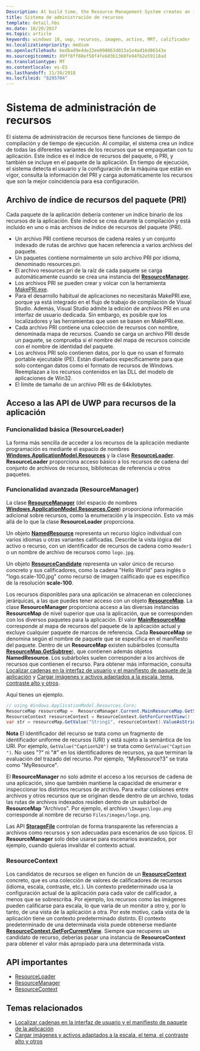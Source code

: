 ```yaml
---
Description: At build time, the Resource Management System creates an index of all the different variants of the resources that are packaged up with your app. At run-time, the system detects the user and machine settings that are in effect and loads the resources that are the best match for those settings.
title: Sistema de administración de recursos
template: detail.hbs
ms.date: 10/20/2017
ms.topic: article
keywords: windows 10, uwp, recursos, imagen, activo, MRT, calificador
ms.localizationpriority: medium
ms.openlocfilehash: bedbad9e4de22ee098863d013a1e4ad16d86543e
ms.sourcegitcommit: 89ff8ff88ef58f4fe6d3b1368fe94f62e59118ad
ms.translationtype: MT
ms.contentlocale: es-ES
ms.lasthandoff: 11/30/2018
ms.locfileid: "8205704"
---
```

# <a name="resource-management-system"></a>Sistema de administración de recursos
El sistema de administración de recursos tiene funciones de tiempo de compilación y de tiempo de ejecución. Al compilar, el sistema crea un índice de todas las diferentes variantes de los recursos que se empaquetan con tu aplicación. Este índice es el índice de recursos del paquete, o PRI, y también se incluye en el paquete de la aplicación. En tiempo de ejecución, el sistema detecta el usuario y la configuración de la máquina que están en vigor, consulta la información del PRI y carga automáticamente los recursos que son la mejor coincidencia para esa configuración.

## <a name="package-resource-index-pri-file"></a>Archivo de índice de recursos del paquete (PRI)
Cada paquete de la aplicación debería contener un índice binario de los recursos de la aplicación. Este índice se crea durante la compilación y está incluido en uno o más archivos de índice de recursos del paquete (PRI).

- Un archivo PRI contiene recursos de cadena reales y un conjunto indexado de rutas de archivo que hacen referencia a varios archivos del paquete.
- Un paquetes contiene normalmente un solo archivo PRI por idioma, denominado resources.pri.
- El archivo resources.pri de la raíz de cada paquete se carga automáticamente cuando se crea una instancia del [**ResourceManager**](/uwp/api/windows.applicationmodel.resources.core.resourcemanager?branch=live).
- Los archivos PRI se pueden crear y volcar con la herramienta [MakePRI.exe](compile-resources-manually-with-makepri.md).
- Para el desarrollo habitual de aplicaciones no necesitarás MakePRI.exe, porque ya está integrado en el flujo de trabajo de compilación de Visual Studio. Además, Visual Studio admite la edición de archivos PRI en una interfaz de usuario dedicada. Sin embargo, es posible que los localizadores y las herramientas que usen se basen en MakePRI.exe.
- Cada archivo PRI contiene una colección de recursos con nombre, denominada mapa de recursos. Cuando se carga un archivo PRI desde un paquete, se comprueba si el nombre del mapa de recursos coincide con el nombre de identidad del paquete.
- Los archivos PRI solo contienen datos, por lo que no usan el formato portable ejecutable (PE). Están diseñados específicamente para que solo contengan datos como el formato de recursos de Windows. Reemplazan a los recursos contenidos en las DLL del modelo de aplicaciones de Win32.
- El límite de tamaño de un archivo PRI es de 64kilobytes.

## <a name="uwp-api-access-to-app-resources"></a>Acceso a las API de UWP para recursos de la aplicación

### <a name="basic-functionality-resourceloader"></a>Funcionalidad básica (ResourceLoader)
La forma más sencilla de acceder a los recursos de la aplicación mediante programación es mediante el espacio de nombres [**Windows.ApplicationModel.Resources**](/uwp/api/windows.applicationmodel.resources?branch=live) y la clase [**ResourceLoader**](/uwp/api/windows.applicationmodel.resources.resourceloader?branch=live). **ResourceLoader** proporciona acceso básico a los recursos de cadena del conjunto de archivos de recursos, bibliotecas de referencia u otros paquetes.

### <a name="advanced-functionality-resourcemanager"></a>Funcionalidad avanzada (ResourceManager)
La clase  [**ResourceManager**](/uwp/api/windows.applicationmodel.resources.core.resourcemanager?branch=live) (del espacio de nombres [**Windows.ApplicationModel.Resources.Core**](/uwp/api/windows.applicationmodel.resources.core?branch=live)) proporciona información adicional sobre recursos, como la enumeración y la inspección. Esto va más allá de lo que la clase **ResourceLoader** proporciona.

Un objeto [**NamedResource**](/uwp/api/windows.applicationmodel.resources.core.namedresource?branch=live) representa un recurso lógico individual con varios idiomas u otras variantes calificadas. Describe la vista lógica del activo o recurso, con un identificador de recursos de cadena como `Header1` o un nombre de archivo de recursos como `logo.jpg`.

Un objeto [**ResourceCandidate**](/uwp/api/windows.applicationmodel.resources.core.resourcecandidate?branch=live) representa un valor único de recurso concreto y sus calificadores, como la cadena "Hello World" para inglés o "logo.scale-100.jpg" como recurso de imagen calificado que es específico de la resolución **scale-100**.

Los recursos disponibles para una aplicación se almacenan en colecciones jerárquicas, a las que puedes tener acceso con un objeto [**ResourceMap**](/uwp/api/windows.applicationmodel.resources.core.resourcemap?branch=live). La clase **ResourceManager** proporciona acceso a las diversas instancias **ResourceMap** de nivel superior que usa la aplicación, que se corresponden con los diversos paquetes para la aplicación. El valor [**MainResourceMap**](/uwp/api/windows.applicationmodel.resources.core.resourcemanager.MainResourceMap) corresponde al mapa de recursos del paquete de la aplicación actual y excluye cualquier paquete de marcos de referencia. Cada **ResourceMap** se denomina según el nombre de paquete que se especifica en el manifiesto del paquete. Dentro de un **ResourceMap** existen subárboles (consulta [**ResourceMap.GetSubtree**](/uwp/api/windows.applicationmodel.resources.core.resourcemap.getsubtree?branch=live)), que contienen además objetos **NamedResource**. Los subárboles suelen corresponder a los archivos de recursos que contienen el recurso. Para obtener más información, consulta [Localizar cadenas en la interfaz de usuario y el manifiesto de paquete de la aplicación](localize-strings-ui-manifest.md) y [Cargar imágenes y activos adaptados a la escala, tema, contraste alto y otros](images-tailored-for-scale-theme-contrast.md).

Aquí tienes un ejemplo.

```csharp
// using Windows.ApplicationModel.Resources.Core;
ResourceMap resourceMap =  ResourceManager.Current.MainResourceMap.GetSubtree("Resources");
ResourceContext resourceContext = ResourceContext.GetForCurrentView()
var str = resourceMap.GetValue("String1", resourceContext).ValueAsString;
```

**Nota** El identificador del recurso se trata como un fragmento de identificador uniforme de recursos (URI) y está sujeto a la semántica de los URI. Por ejemplo, `GetValue("Caption%20")` se trata como `GetValue("Caption ")`. No uses "?" ni "#" en los identificadores de recursos, ya que terminan la evaluación del trazado del recurso. Por ejemplo, "MyResource?3" se trata como "MyResource".

El **ResourceManager** no solo admite el acceso a los recursos de cadena de una aplicación, sino que también mantiene la capacidad de enumerar e inspeccionar los distintos recursos de archivo. Para evitar colisiones entre archivos y otros recursos que se originan desde dentro de un archivo, todas las rutas de archivos indexados residen dentro de un subárbol de **ResourceMap** "Archivos". Por ejemplo, el archivo `\Images\logo.png` corresponde al nombre de recurso `Files/images/logo.png`.

Las API [**StorageFile**](/uwp/api/Windows.Storage.StorageFile?branch=live) controlan de forma transparente las referencias a archivos como recursos y son adecuadas para escenarios de uso típicos. El **ResourceManager** solo debe usarse para escenarios avanzados, por ejemplo, cuando quieras invalidar el contexto actual.

### <a name="resourcecontext"></a>ResourceContext
Los candidatos de recursos se eligen en función de un [**ResourceContext**](/uwp/api/Windows.ApplicationModel.Resources.Core.ResourceContext?branch=live) concreto, que es una colección de valores de calificadores de recursos (idioma, escala, contraste, etc.). Un contexto predeterminado usa la configuración actual de la aplicación para cada valor de calificador, a menos que se sobrescriba. Por ejemplo, los recursos como las imágenes pueden calificarse para escala, lo que varía de un monitor a otro y, por lo tanto, de una vista de la aplicación a otra. Por este motivo, cada vista de la aplicación tiene un contexto predeterminado distinto. El contexto predeterminado de una determinada vista puede obtenerse mediante [**ResourceContext.GetForCurrentView**](/uwp/api/windows.applicationmodel.resources.core.resourcecontext.GetForCurrentView). Siempre que recuperes un candidato de recurso, deberías pasar una instancia de **ResourceContext** para obtener el valor más apropiado para una determinada vista.

## <a name="important-apis"></a>API importantes
* [ResourceLoader](/uwp/api/windows.applicationmodel.resources.resourceloader?branch=live)
* [ResourceManager](/uwp/api/windows.applicationmodel.resources.core.resourcemanager?branch=live)
* [ResourceContext](/uwp/api/windows.applicationmodel.resources.core.resourcecontext?branch=live)

## <a name="related-topics"></a>Temas relacionados
* [Localizar cadenas en la interfaz de usuario y el manifiesto de paquete de la aplicación](localize-strings-ui-manifest.md)
* [Cargar imágenes y activos adaptados a la escala, el tema, el contraste alto y otros](images-tailored-for-scale-theme-contrast.md)
